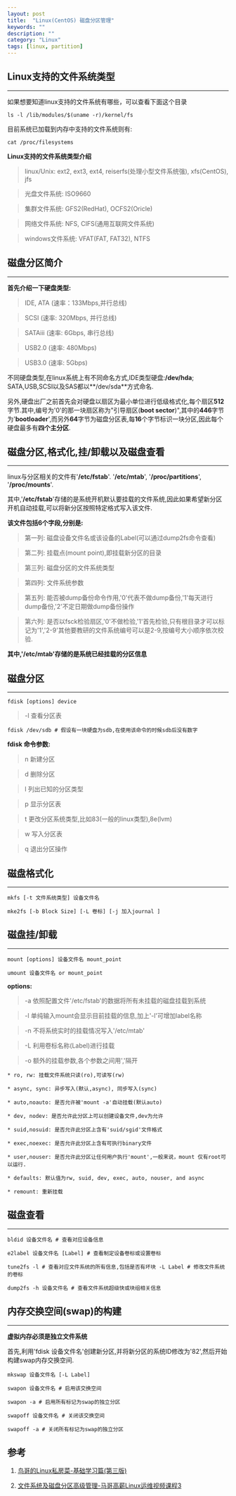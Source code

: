 ```yaml
---
layout: post
title:  "Linux(CentOS) 磁盘分区管理"
keywords: ""
description: ""
category: "Linux" 
tags: [linux, partition]
---
```


## Linux支持的文件系统类型
---

如果想要知道linux支持的文件系统有哪些，可以查看下面这个目录

	ls -l /lib/modules/$(uname -r)/kernel/fs

目前系统已加载到内存中支持的文件系统则有:

	cat /proc/filesystems

**Linux支持的文件系统类型介绍**

> linux/Unix: ext2, ext3, ext4, reiserfs(处理小型文件系统强), xfs(CentOS), jfs

> 光盘文件系统: ISO9660

> 集群文件系统: GFS2(RedHat), OCFS2(Oricle)

> 网络文件系统: NFS, CIFS(通用互联网文件系统)

> windows文件系统: VFAT(FAT, FAT32), NTFS


<!-- more -->

## 磁盘分区简介
---

**首先介绍一下硬盘类型:**

> IDE, ATA (速率：133Mbps,并行总线)

> SCSI (速率: 320Mbps, 并行总线)

> SATAiii (速率: 6Gbps, 串行总线)

> USB2.0 (速率: 480Mbps)

> USB3.0 (速率: 5Gbps)

不同硬盘类型,在linux系统上有不同命名方式,IDE类型硬盘:**/dev/hda**; 
SATA,USB,SCSI以及SAS都以**/dev/sda**方式命名.

另外,硬盘出厂之前首先会对硬盘以扇区为最小单位进行低级格式化,每个扇区**512**字节.其中,编号为'0'的那一块扇区称为"引导扇区(**boot sector**)",其中的**446**字节为'**bootloader**',而另外**64**字节为磁盘分区表,每**16**个字节标识一块分区,因此每个硬盘最多有**四个主分区**.

## 磁盘分区,格式化,挂/卸载以及磁盘查看
---

linux与分区相关的文件有'**/etc/fstab**'. '**/etc/mtab**', '**/proc/partitions**', '**/proc/mounts**'.

其中,'**/etc/fstab**'存储的是系统开机默认要挂载的文件系统,因此如果希望新分区
开机自动挂载,可以将新分区按照特定格式写入该文件.

**该文件包括6个字段,分别是:**

> 第一列: 磁盘设备文件名或该设备的Label(可以通过dump2fs命令查看)

> 第二列: 挂载点(mount point),即挂载新分区的目录

> 第三列: 磁盘分区的文件系统类型

> 第四列: 文件系统参数

> 第五列: 能否被dump备份命令作用,'0'代表不做dump备份,'1'每天进行dump备份,'2'不定日期做dump备份操作

> 第六列: 是否以fsck检验扇区,'0'不做检验,'1'首先检验,只有根目录才可以标记为'1','2-9'其他要教研的文件系统编号可以是2-9,按编号大小顺序依次校验.

**其中,'/etc/mtab'存储的是系统已经挂载的分区信息**

## 磁盘分区
---

	fdisk [options] device

> -l 查看分区表

	fdisk /dev/sdb # 假设有一块硬盘为sdb,在使用该命令的时候sdb后没有数字

**fdisk 命令参数:**

> n 新建分区

> d 删除分区

> l 列出已知的分区类型

> p 显示分区表

> t 更改分区系统类型,比如83(一般的linux类型),8e(lvm)

> w 写入分区表

> q 退出分区操作

## 磁盘格式化
---

	mkfs [-t 文件系统类型] 设备文件名

	mke2fs [-b Block Size] [-L 卷标] [-j 加入journal ]


## 磁盘挂/卸载
---
 
	mount [options] 设备文件名 mount_point

	umount 设备文件名 or mount_point

**options:**

> -a 依照配置文件'/etc/fstab'的数据将所有未挂载的磁盘挂载到系统

> -l 单纯输入mount会显示目前挂载的信息,加上'-l'可增加label名称

> -n 不将系统实时的挂载情况写入'/etc/mtab'

> -L 利用卷标名称(Label)进行挂载

> -o 额外的挂载参数,各个参数之间用','隔开

	* ro, rw: 挂载文件系统只读(ro),可读写(rw)
	
	* async, sync: 异步写入(默认,async), 同步写入(sync)

	* auto,noauto: 是否允许被'mount -a'自动挂载(默认auto)

	* dev, nodev: 是否允许此分区上可以创建设备文件,dev为允许

	* suid,nosuid: 是否允许此分区上含有'suid/sgid'文件格式

	* exec,noexec: 是否允许此分区上含有可执行binary文件

	* user,nouser: 是否允许此分区让任何用户执行'mount',一般来说，mount 仅有root可以运行.

	* defaults: 默认值为rw, suid, dev, exec, auto, nouser, and async

	* remount: 重新挂载

## 磁盘查看
---

	bldid 设备文件名 # 查看对应设备信息

	e2label 设备文件名 [Label] # 查看制定设备卷标或设置卷标

	tune2fs -l # 查看对应文件系统的所有信息,包括是否有坏块 -L Label # 修改文件系统的卷标 

	dump2fs -h 设备文件名 # 查看文件系统超级快或块组相关信息

## 内存交换空间(swap)的构建
---

**虚拟内存必须是独立文件系统**

首先,利用'fdisk 设备文件名'创建新分区,并将新分区的系统ID修改为'82',然后开始构建swap内存交换空间.

	mkswap 设备文件名 [-L Label] 

	swapon 设备文件名 # 启用该交换空间

	swapon -a # 启用所有标记为swap的独立分区

	swapoff 设备文件名 # 关闭该交换空间

	swapoff -a # 关闭所有标记为swap的独立分区

## 参考

1. [鸟哥的Linux私房菜-基础学习篇(第三版)][1]

2. [文件系统及磁盘分区高级管理-马哥高薪Linux运维视频课程3][2]

[1]:http://vbird.dic.ksu.edu.tw/linux_basic/linux_basic.php

[2]: http://edu.51cto.com/course/course_id-834.html
